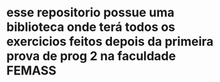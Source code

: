 # esse repositorio possue uma biblioteca onde terá todos os exercicios feitos depois da primeira prova de prog 2 na faculdade FEMASS
